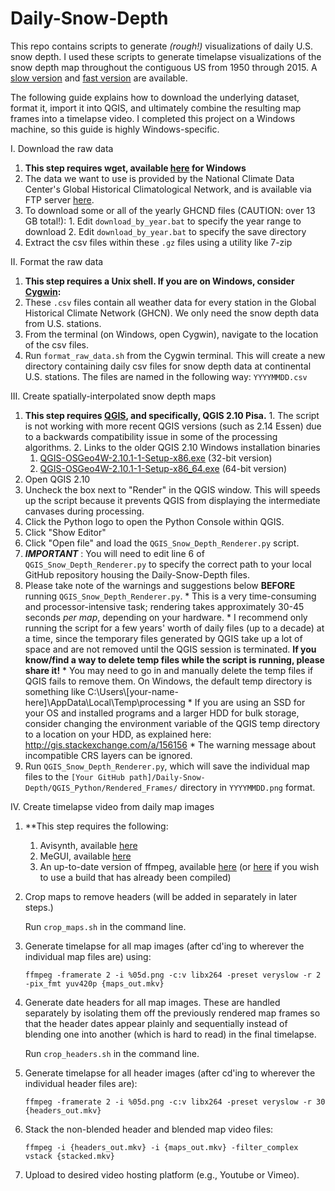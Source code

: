 # Daily-Snow-Depth
This repo contains scripts to generate *(rough!)* visualizations of daily U.S. snow depth. I used these scripts to generate timelapse visualizations of the snow depth map throughout the contiguous US from 1950 through 2015. A [slow version](https://www.youtube.com/watch?v=YwehzWN4c_g) and [fast version](https://www.youtube.com/watch?v=7tMJJ5_6fGQ) are available.

The following guide explains how to download the underlying dataset, format it, import it into QGIS, and ultimately combine the resulting map frames into a timelapse video. I completed this project on a Windows machine, so this guide is highly Windows-specific.

I. Download the raw data 
  1. **This step requires wget, available [here](http://gnuwin32.sourceforge.net/packages/wget.htm) for Windows**
  2. The data we want to use is provided by the National Climate Data Center's Global Historical Climatological Network, and is available via FTP server [here](https://gis.ncdc.noaa.gov/geoportal/catalog/search/resource/details.page?id=gov.noaa.ncdc:C00861).
  3. To download some or all of the yearly GHCND files (CAUTION: over 13 GB total!):
    1. Edit `download_by_year.bat` to specify the year range to download
    2. Edit `download_by_year.bat` to specify the save directory
  4. Extract the csv files within these `.gz` files using a utility like 7-zip

II. Format the raw data
  1. **This step requires a Unix shell. If you are on Windows, consider [Cygwin](https://www.cygwin.com/):**
  2. These `.csv` files contain all weather data for every station in the Global Historical Climate Network (GHCN). We only need the snow depth data from U.S. stations.
  3. From the terminal (on Windows, open Cygwin), navigate to the location of the csv files.
  4. Run `format_raw_data.sh` from the Cygwin terminal. This will create a new directory containing daily csv files for snow depth data at continental U.S. stations. The files are named in the following way: `YYYYMMDD.csv`

III. Create spatially-interpolated snow depth maps
  1. **This step requires [QGIS](http://www.qgis.org/), and specifically, QGIS 2.10 Pisa.**
	1. The script is not working with more recent QGIS versions (such as 2.14 Essen) due to a backwards compatibility issue in some of the processing algorithms.
	2. Links to the older QGIS 2.10 Windows installation binaries
		1. [QGIS-OSGeo4W-2.10.1-1-Setup-x86.exe](https://qgis.org/downloads/QGIS-OSGeo4W-2.10.1-1-Setup-x86.exe) (32-bit version)
		2. [QGIS-OSGeo4W-2.10.1-1-Setup-x86_64.exe](https://qgis.org/downloads/QGIS-OSGeo4W-2.10.1-1-Setup-x86_64.exe) (64-bit version)
  2. Open QGIS 2.10
  3. Uncheck the box next to "Render" in the QGIS window. This will speeds up the script because it prevents QGIS from displaying the intermediate canvases during processing.
  4. Click the Python logo to open the Python Console within QGIS.
  5. Click "Show Editor"
  6. Click "Open file" and load the `QGIS_Snow_Depth_Renderer.py` script.
  7. ***IMPORTANT*** : You will need to edit line 6 of `QGIS_Snow_Depth_Renderer.py` to specify the correct path to your local GitHub repository housing the Daily-Snow-Depth files.
  8. Please take note of the warnings and suggestions below **BEFORE** running `QGIS_Snow_Depth_Renderer.py`.
    * This is a very time-consuming and processor-intensive task; rendering takes approximately 30-45 seconds *per map*, depending on your hardware.
    * I recommend only running the script for a few years' worth of daily files (up to a decade) at a time, since the temporary files generated by QGIS take up a lot of space and are not removed until the QGIS session is terminated. **If you know/find a way to delete temp files while the script is running, please share it!**
    * You may need to go in and manually delete the temp files if QGIS fails to remove them. On Windows, the default temp directory is something like C:\Users\\[your-name-here]\AppData\Local\Temp\processing
    * If you are using an SSD for your OS and installed programs and a larger HDD for bulk storage, consider changing the environment variable of the QGIS temp directory to a location on your HDD, as explained here: http://gis.stackexchange.com/a/156156
    * The warning message about incompatible CRS layers can be ignored.
  9. Run `QGIS_Snow_Depth_Renderer.py`, which will save the individual map files to the `[Your GitHub path]/Daily-Snow-Depth/QGIS_Python/Rendered_Frames/` directory in `YYYYMMDD.png` format.

IV. Create timelapse video from daily map images
  1. **This step requires the following:
		1. Avisynth, available [here](http://sourceforge.net/projects/avisynth2/)
		2. MeGUI, available [here](https://sourceforge.net/projects/megui/)
		3. An up-to-date version of ffmpeg, available [here](https://www.ffmpeg.org/download.html) (or [here](http://ffmpeg.zeranoe.com/builds/) if you wish to use a build that has already been compiled)

  2. Crop maps to remove headers (will be added in separately in later steps.)

	    Run `crop_maps.sh` in the command line.

  3. Generate timelapse for all map images (after cd'ing to wherever the individual map files are) using:

	    `ffmpeg -framerate 2 -i %05d.png -c:v libx264 -preset veryslow -r 2 -pix_fmt yuv420p {maps_out.mkv}`

  4. Generate date headers for all map images. These are handled separately by isolating them off the previously rendered map frames so that the header dates appear plainly and sequentially instead of blending one into another (which is hard to read) in the final timelapse.

	    Run `crop_headers.sh` in the command line.

  5. Generate timelapse for all header images (after cd'ing to wherever the individual header files are):

	   `ffmpeg -framerate 2 -i %05d.png -c:v libx264 -preset veryslow -r 30 {headers_out.mkv}`

  6. Stack the non-blended header and blended map video files:

	   `ffmpeg -i {headers_out.mkv} -i {maps_out.mkv} -filter_complex vstack {stacked.mkv}`

  7. Upload to desired video hosting platform (e.g., Youtube or Vimeo).


